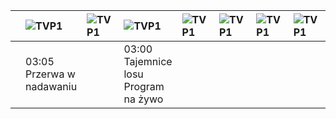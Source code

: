 || ![TVP1](https://github.com/ptomasik1/xxx/blob/master/loga/tvp1.gif "TVP1")|![TVP1](https://github.com/ptomasik1/xxx/blob/master/loga/tvp1.gif "TVP1")|![TVP1](https://github.com/ptomasik1/xxx/blob/master/loga/tvp2.gif "TVP1")|![TVP1](https://github.com/ptomasik1/xxx/blob/master/loga/tvn.gif "TVP1")|![TVP1](https://github.com/ptomasik1/xxx/blob/master/loga/rtl7.gif "TVP1")|![TVP1](https://github.com/ptomasik1/xxx/blob/master/loga/pols.gif "TVP1")|![TVP1](https://github.com/ptomasik1/xxx/blob/master/loga/papo.gif "TVP1")|
|---|:---|:---|:---|:---|:---|:---|:---|
||03:05 Przerwa w nadawaniu||03:00 Tajemnice losu Program na żywo||||||
